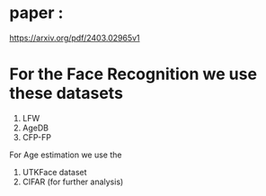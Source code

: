 # paper : 
https://arxiv.org/pdf/2403.02965v1
# For the Face Recognition  we use these datasets
1. LFW
2. AgeDB
3. CFP-FP

For Age estimation we use the 
1. UTKFace dataset
2. CIFAR (for further analysis)

